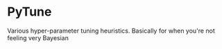 PyTune
======
Various hyper-parameter tuning heuristics. Basically for when you're not feeling very Bayesian
